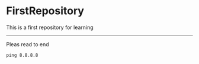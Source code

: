 # FirstRepository
This is a first repository for learning
<hr>

Pleas read to end

```cmd
ping 8.8.8.8
```
